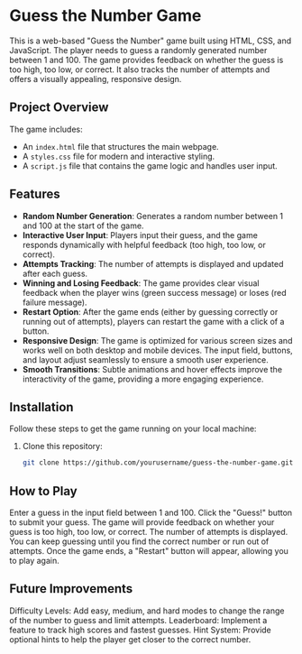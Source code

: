 # Guess the Number Game

This is a web-based "Guess the Number" game built using HTML, CSS, and JavaScript. The player needs to guess a randomly generated number between 1 and 100. The game provides feedback on whether the guess is too high, too low, or correct. It also tracks the number of attempts and offers a visually appealing, responsive design.

## Project Overview

The game includes:
- An `index.html` file that structures the main webpage.
- A `styles.css` file for modern and interactive styling.
- A `script.js` file that contains the game logic and handles user input.

## Features

- **Random Number Generation**: Generates a random number between 1 and 100 at the start of the game.
- **Interactive User Input**: Players input their guess, and the game responds dynamically with helpful feedback (too high, too low, or correct).
- **Attempts Tracking**: The number of attempts is displayed and updated after each guess.
- **Winning and Losing Feedback**: The game provides clear visual feedback when the player wins (green success message) or loses (red failure message).
- **Restart Option**: After the game ends (either by guessing correctly or running out of attempts), players can restart the game with a click of a button.
- **Responsive Design**: The game is optimized for various screen sizes and works well on both desktop and mobile devices. The input field, buttons, and layout adjust seamlessly to ensure a smooth user experience.
- **Smooth Transitions**: Subtle animations and hover effects improve the interactivity of the game, providing a more engaging experience.

## Installation

Follow these steps to get the game running on your local machine:

1. Clone this repository:
   ```bash
   git clone https://github.com/yourusername/guess-the-number-game.git


## How to Play
Enter a guess in the input field between 1 and 100.
Click the "Guess!" button to submit your guess.
The game will provide feedback on whether your guess is too high, too low, or correct.
The number of attempts is displayed. You can keep guessing until you find the correct number or run out of attempts.
Once the game ends, a "Restart" button will appear, allowing you to play again.
## Future Improvements
Difficulty Levels: Add easy, medium, and hard modes to change the range of the number to guess and limit attempts.
Leaderboard: Implement a feature to track high scores and fastest guesses.
Hint System: Provide optional hints to help the player get closer to the correct number.

